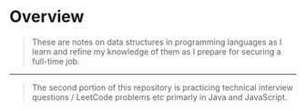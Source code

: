 # Overview

> These are notes on data structures in programming languages as I learn and refine my knowledge of them as I prepare for securing a full-time job.
---
> The second portion of this repository is practicing technical interview questions / LeetCode problems etc primarly in Java and JavaScript.

